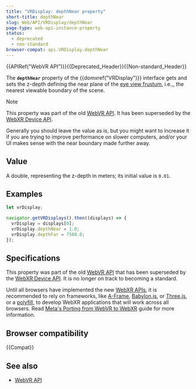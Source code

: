 ```yaml
---
title: "VRDisplay: depthNear property"
short-title: depthNear
slug: Web/API/VRDisplay/depthNear
page-type: web-api-instance-property
status:
  - deprecated
  - non-standard
browser-compat: api.VRDisplay.depthNear
---
```


{{APIRef("WebVR API")}}{{Deprecated_Header}}{{Non-standard_Header}}

The **`depthNear`** property of the {{domxref("VRDisplay")}} interface gets and sets the z-depth defining the near plane of the [eye view frustum](https://en.wikipedia.org/wiki/Viewing_frustum), i.e.,, the nearest viewable boundary of the scene.

> [!NOTE]
> This property was part of the old [WebVR API](https://immersive-web.github.io/webvr/spec/1.1/). It has been superseded by the [WebXR Device API](https://immersive-web.github.io/webxr/).

Generally you should leave the value as is, but you might want to increase it if you are trying to improve performance on slower computers, and/or your UI makes sense with the near boundary made further away.

## Value

A double, representing the z-depth in meters; its initial value is `0.01`.

## Examples

```js
let vrDisplay;

navigator.getVRDisplays().then((displays) => {
  vrDisplay = displays[0];
  vrDisplay.depthNear = 1.0;
  vrDisplay.depthFar = 7500.0;
});
```

## Specifications

This property was part of the old [WebVR API](https://immersive-web.github.io/webvr/spec/1.1/) that has been superseded by the [WebXR Device API](https://immersive-web.github.io/webxr/). It is no longer on track to becoming a standard.

Until all browsers have implemented the new [WebXR APIs](/en-US/docs/Web/API/WebXR_Device_API/Fundamentals), it is recommended to rely on frameworks, like [A-Frame](https://aframe.io/), [Babylon.js](https://www.babylonjs.com/), or [Three.js](https://threejs.org/), or a [polyfill](https://github.com/immersive-web/webxr-polyfill), to develop WebXR applications that will work across all browsers. Read [Meta's Porting from WebVR to WebXR](https://developers.meta.com/horizon/documentation/web/port-vr-xr/) guide for more information.

## Browser compatibility

{{Compat}}

## See also

- [WebVR API](/en-US/docs/Web/API/WebVR_API)
